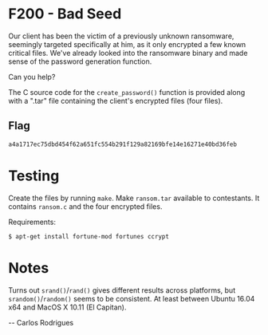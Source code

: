 F200 - Bad Seed
===============

Our client has been the victim of a previously unknown ransomware, seemingly
targeted specifically at him, as it only encrypted a few known critical files.
We've already looked into the ransomware binary and made sense of the password
generation function.

Can you help?

The C source code for the `create_password()` function is provided along with a
".tar" file containing the client's encrypted files (four files).


Flag
----

`a4a1717ec75dbd454f62a651fc554b291f129a82169bfe14e16271e40bd36feb`


Testing
=======

Create the files by running `make`. Make `ransom.tar` available to
contestants. It contains `ransom.c` and the four encrypted files.

Requirements:

    $ apt-get install fortune-mod fortunes ccrypt


Notes
=====

Turns out `srand()`/`rand()` gives different results across platforms, but
`srandom()`/`random()` seems to be consistent. At least between Ubuntu 16.04 x64
and MacOS X 10.11 (El Capitan).


-- Carlos Rodrigues
